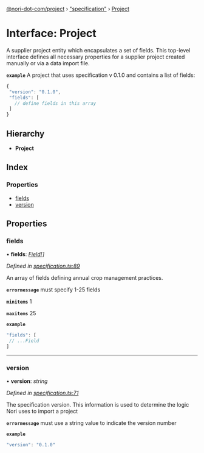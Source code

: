 [@nori-dot-com/project](../README.md) › ["specification"](../modules/_specification_.md) › [Project](_specification_.project.md)

# Interface: Project

A supplier project entity which encapsulates a set of fields. This top-level interface defines all necessary properties for a supplier project created manually or via a data import file.

**`example`** <caption>A project that uses specification v 0.1.0 and contains a list of fields:</caption>
```js
{
 "version": "0.1.0",
 "fields": [
   // define fields in this array
 ]
}
```

## Hierarchy

* **Project**

## Index

### Properties

* [fields](_specification_.project.md#fields)
* [version](_specification_.project.md#version)

## Properties

###  fields

• **fields**: *[Field](_specification_.field.md)[]*

*Defined in [specification.ts:89](https://github.com/nori-dot-eco/nori-dot-com/blob/8162438/packages/project/src/specification.ts#L89)*

An array of fields defining annual crop management practices.

**`errormessage`** must specify 1-25 fields

**`minitems`** 1

**`maxitems`** 25

**`example`** 

```js
"fields": [
 // ...Field
]
```

___

###  version

• **version**: *string*

*Defined in [specification.ts:71](https://github.com/nori-dot-eco/nori-dot-com/blob/8162438/packages/project/src/specification.ts#L71)*

The specification version. This information is used to determine the logic Nori uses to import a project

**`errormessage`** must use a string value to indicate the version number

**`example`** 

```js
"version": "0.1.0"
```

